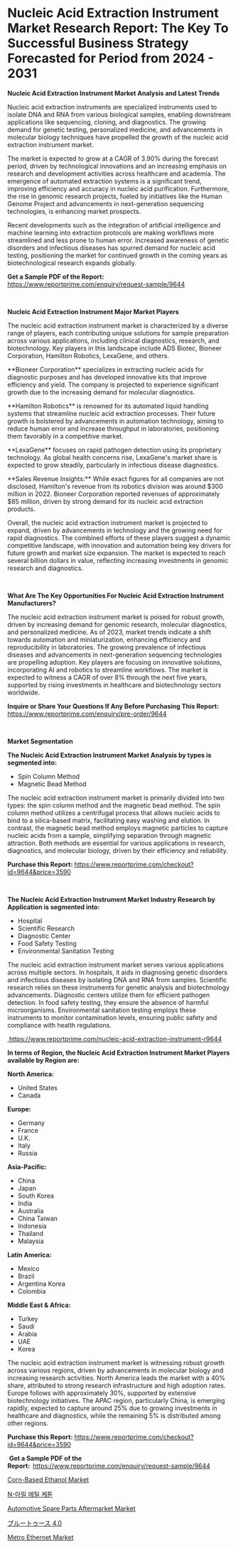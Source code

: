 <p><h1>Nucleic Acid Extraction Instrument Market Research Report: The Key To Successful Business Strategy Forecasted for Period from 2024 - 2031</h1></p><p><strong>Nucleic Acid Extraction Instrument Market Analysis and Latest Trends</strong></p>
<p><p>Nucleic acid extraction instruments are specialized instruments used to isolate DNA and RNA from various biological samples, enabling downstream applications like sequencing, cloning, and diagnostics. The growing demand for genetic testing, personalized medicine, and advancements in molecular biology techniques have propelled the growth of the nucleic acid extraction instrument market.</p><p>The market is expected to grow at a CAGR of 3.90% during the forecast period, driven by technological innovations and an increasing emphasis on research and development activities across healthcare and academia. The emergence of automated extraction systems is a significant trend, improving efficiency and accuracy in nucleic acid purification. Furthermore, the rise in genomic research projects, fueled by initiatives like the Human Genome Project and advancements in next-generation sequencing technologies, is enhancing market prospects.</p><p>Recent developments such as the integration of artificial intelligence and machine learning into extraction protocols are making workflows more streamlined and less prone to human error. Increased awareness of genetic disorders and infectious diseases has spurred demand for nucleic acid testing, positioning the market for continued growth in the coming years as biotechnological research expands globally.</p></p>
<p><strong>Get a Sample PDF of the Report:&nbsp;</strong> <a href="https://www.reportprime.com/enquiry/request-sample/9644">https://www.reportprime.com/enquiry/request-sample/9644</a></p>
<p>&nbsp;</p>
<p><strong>Nucleic Acid Extraction Instrument Major Market Players</strong></p>
<p><p>The nucleic acid extraction instrument market is characterized by a diverse range of players, each contributing unique solutions for sample preparation across various applications, including clinical diagnostics, research, and biotechnology. Key players in this landscape include ADS Biotec, Bioneer Corporation, Hamilton Robotics, LexaGene, and others.</p><p>**Bioneer Corporation** specializes in extracting nucleic acids for diagnostic purposes and has developed innovative kits that improve efficiency and yield. The company is projected to experience significant growth due to the increasing demand for molecular diagnostics. </p><p>**Hamilton Robotics** is renowned for its automated liquid handling systems that streamline nucleic acid extraction processes. Their future growth is bolstered by advancements in automation technology, aiming to reduce human error and increase throughput in laboratories, positioning them favorably in a competitive market.</p><p>**LexaGene** focuses on rapid pathogen detection using its proprietary technology. As global health concerns rise, LexaGene's market share is expected to grow steadily, particularly in infectious disease diagnostics.</p><p>**Sales Revenue Insights:** While exact figures for all companies are not disclosed, Hamilton's revenue from its robotics division was around $300 million in 2022. Bioneer Corporation reported revenues of approximately $85 million, driven by strong demand for its nucleic acid extraction products.</p><p>Overall, the nucleic acid extraction instrument market is projected to expand, driven by advancements in technology and the growing need for rapid diagnostics. The combined efforts of these players suggest a dynamic competitive landscape, with innovation and automation being key drivers for future growth and market size expansion. The market is expected to reach several billion dollars in value, reflecting increasing investments in genomic research and diagnostics.</p></p>
<p>&nbsp;</p>
<p><strong>What Are The Key Opportunities For Nucleic Acid Extraction Instrument Manufacturers?</strong></p>
<p><p>The nucleic acid extraction instrument market is poised for robust growth, driven by increasing demand for genomic research, molecular diagnostics, and personalized medicine. As of 2023, market trends indicate a shift towards automation and miniaturization, enhancing efficiency and reproducibility in laboratories. The growing prevalence of infectious diseases and advancements in next-generation sequencing technologies are propelling adoption. Key players are focusing on innovative solutions, incorporating AI and robotics to streamline workflows. The market is expected to witness a CAGR of over 8% through the next five years, supported by rising investments in healthcare and biotechnology sectors worldwide.</p></p>
<p><strong>Inquire or Share Your Questions If Any Before Purchasing This Report:</strong> <a href="https://www.reportprime.com/enquiry/pre-order/9644">https://www.reportprime.com/enquiry/pre-order/9644</a></p>
<p>&nbsp;</p>
<p><strong>Market Segmentation</strong></p>
<p><strong>The Nucleic Acid Extraction Instrument Market Analysis by types is segmented into:</strong></p>
<p><ul><li>Spin Column Method</li><li>Magnetic Bead Method</li></ul></p>
<p><p>The nucleic acid extraction instrument market is primarily divided into two types: the spin column method and the magnetic bead method. The spin column method utilizes a centrifugal process that allows nucleic acids to bind to a silica-based matrix, facilitating easy washing and elution. In contrast, the magnetic bead method employs magnetic particles to capture nucleic acids from a sample, simplifying separation through magnetic attraction. Both methods are essential for various applications in research, diagnostics, and molecular biology, driven by their efficiency and reliability.</p></p>
<p><strong>Purchase this Report:&nbsp;</strong><a href="https://www.reportprime.com/checkout?id=9644&price=3590">https://www.reportprime.com/checkout?id=9644&price=3590</a></p>
<p>&nbsp;</p>
<p><strong>The Nucleic Acid Extraction Instrument Market Industry Research by Application is segmented into:</strong></p>
<p><ul><li>Hospital</li><li>Scientific Research</li><li>Diagnostic Center</li><li>Food Safety Testing</li><li>Environmental Sanitation Testing</li></ul></p>
<p><p>The nucleic acid extraction instrument market serves various applications across multiple sectors. In hospitals, it aids in diagnosing genetic disorders and infectious diseases by isolating DNA and RNA from samples. Scientific research relies on these instruments for genetic analysis and biotechnology advancements. Diagnostic centers utilize them for efficient pathogen detection. In food safety testing, they ensure the absence of harmful microorganisms. Environmental sanitation testing employs these instruments to monitor contamination levels, ensuring public safety and compliance with health regulations.</p></p>
<p><a href="https://www.reportprime.com/nucleic-acid-extraction-instrument-r9644">&nbsp;https://www.reportprime.com/nucleic-acid-extraction-instrument-r9644</a></p>
<p><strong>In terms of Region, the Nucleic Acid Extraction Instrument Market Players available by Region are:</strong></p>
<p>
    <p> <strong> North America: </strong>
        <ul>
            <li>United States</li>
            <li>Canada</li>
        </ul>
        </p> 
    <p> <strong> Europe: </strong>
        <ul>
            <li>Germany</li>
            <li>France</li>
            <li>U.K.</li>
            <li>Italy</li>
            <li>Russia</li>
        </ul>
        </p> 
    <p> <strong> Asia-Pacific: </strong>
        <ul>
            <li>China</li>
            <li>Japan</li>
            <li>South Korea</li>
            <li>India</li>
            <li>Australia</li>
            <li>China Taiwan</li>
            <li>Indonesia</li>
            <li>Thailand</li>
            <li>Malaysia</li>
        </ul>
        </p> 
    <p> <strong> Latin America: </strong>
        <ul>
            <li>Mexico</li>
            <li>Brazil</li>
            <li>Argentina Korea</li>
            <li>Colombia</li>
        </ul>
        </p> 
    <p> <strong> Middle East & Africa: </strong>
        <ul>
            <li>Turkey</li>
            <li>Saudi</li>
            <li>Arabia</li>
            <li>UAE</li>
            <li>Korea</li>
        </ul>
    </p>
    </p>
<p><p>The nucleic acid extraction instrument market is witnessing robust growth across various regions, driven by advancements in molecular biology and increasing research activities. North America leads the market with a 40% share, attributed to strong research infrastructure and high adoption rates. Europe follows with approximately 30%, supported by extensive biotechnology initiatives. The APAC region, particularly China, is emerging rapidly, expected to capture around 25% due to growing investments in healthcare and diagnostics, while the remaining 5% is distributed among other regions.</p></p>
<p><strong>Purchase this Report: </strong><a href="https://www.reportprime.com/checkout?id=9644&price=3590">https://www.reportprime.com/checkout?id=9644&price=3590</a></p>
<p>&nbsp;<strong>Get a Sample PDF of the Report:&nbsp;&nbsp;</strong><a href="https://www.reportprime.com/enquiry/request-sample/9644">https://www.reportprime.com/enquiry/request-sample/9644</a></p>
<p><strong></strong></p>
<p><p><a href="https://medium.com/@rania98r2024/this-report-on-corn-based-ethanol-market-is-a-comprehensive-analysis-of-market-shares-46b5b62b0d58">Corn-Based Ethanol Market</a></p><p><a href="https://medium.com/@zolajenkins98/n-amyl-methyl-ketone-market-%EC%9D%98-%EA%B8%80%EB%A1%9C%EB%B2%8C-%EC%8B%9C%EC%9E%A5-%EA%B0%9C%EC%9A%94%EB%8A%94-%EC%A0%84-%EC%84%B8%EA%B3%84-%EB%B0%8F-%EC%A3%BC%EC%9A%94-%EC%8B%9C%EC%9E%A5%EC%9D%98-%EC%82%B0%EC%97%85%EC%97%90-%EC%98%81%ED%96%A5%EC%9D%84-%EB%AF%B8%EC%B9%98%EB%8A%94-%EC%A3%BC%EC%9A%94-%ED%8A%B8%EB%A0%8C%EB%93%9C%EC%97%90-%EB%8C%80%ED%95%9C-%EB%8F%85%ED%8A%B9%ED%95%9C-%EA%B4%80%EC%A0%90%EC%9D%84-%EC%A0%9C%EA%B3%B5%ED%95%A9%EB%8B%88%EB%8B%A4-277ebe614599">N-아밀 메틸 케톤</a></p><p><a href="https://issuu.com/reportprime-2/docs/automotive-spare-parts-aftermarket-_ebd3a4e9863ec7">Automotive Spare Parts Aftermarket Market</a></p><p><a href="https://medium.com/@skylarreilly36/bluetooth-4-0-567faba9c29a">ブルートゥース 4.0</a></p><p><a href="https://www.linkedin.com/pulse/metro-ethernet-market-trends-strategic-insights-2024-2031-flwzc?trackingId=9LGUQf2xRs%2BvqXpGayGCQA%3D%3D">Metro Ethernet Market</a></p></p>